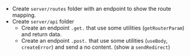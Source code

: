 - Create `server/routes` folder with an endpoint to show the route mapping.
- Create `server/api` folder
  - Create an endpoint `.get.` that use some utilities (`getRouterParam`) and return data.
  - Create an endpoint `.post.` that use some utilities (`useBody`, `createError`)  and send a no content. (show a `sendRedirect`)
